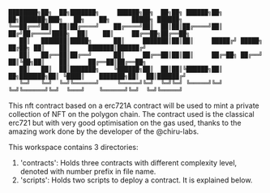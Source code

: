 ```
████████╗██╗  ██╗███████╗     ██████╗██╗  ██╗██╗ ██████╗██╗  ██╗███████╗███╗   ██╗    ██╗      █████╗ ██████╗ 
╚══██╔══╝██║  ██║██╔════╝    ██╔════╝██║  ██║██║██╔════╝██║ ██╔╝██╔════╝████╗  ██║    ██║     ██╔══██╗██╔══██╗
   ██║   ███████║█████╗      ██║     ███████║██║██║     █████╔╝ █████╗  ██╔██╗ ██║    ██║     ███████║██████╔╝
   ██║   ██╔══██║██╔══╝      ██║     ██╔══██║██║██║     ██╔═██╗ ██╔══╝  ██║╚██╗██║    ██║     ██╔══██║██╔══██╗
   ██║   ██║  ██║███████╗    ╚██████╗██║  ██║██║╚██████╗██║  ██╗███████╗██║ ╚████║    ███████╗██║  ██║██████╔╝
   ╚═╝   ╚═╝  ╚═╝╚══════╝     ╚═════╝╚═╝  ╚═╝╚═╝ ╚═════╝╚═╝  ╚═╝╚══════╝╚═╝  ╚═══╝    ╚══════╝╚═╝  ╚═╝╚═════╝ 
```
  

This nft contract based on a erc721A contract will be used to mint a private collection of NFT on the polygon chain. 
The contract used is the classical erc721 but with very good optimisation on the gas used, thanks to the amazing work done by the 
developer of the @chiru-labs.

This workspace contains 3 directories:

1. 'contracts': Holds three contracts with different complexity level, denoted with number prefix in file name.
2. 'scripts': Holds two scripts to deploy a contract. It is explained below.
